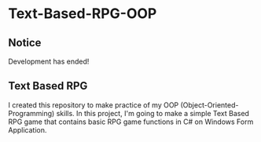 # Text-Based-RPG-OOP

## Notice

Development has ended!

## Text Based RPG

I created this repository to make practice of my OOP (Object-Oriented-Programming) skills. In this project, I'm going to make a simple Text Based RPG game that contains basic RPG game functions in C# on Windows Form Application.  
